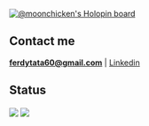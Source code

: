 [![@moonchicken's Holopin board](https://holopin.io/api/user/board?user=moonchicken)](https://holopin.io/@moonchicken)
## Contact me
**ferdytata60@gmail.com** | [Linkedin](https://www.linkedin.com/in/ferdymuhammadiqbal)
## Status
<img align="center" src="https://github-readme-stats.vercel.app/api/top-langs/?username=moonxchicken&layout=compact&theme=radical" />
<img align="center" src="https://github-readme-stats.vercel.app/api?username=moonxchicken&show_icons=true&theme=radical" />
